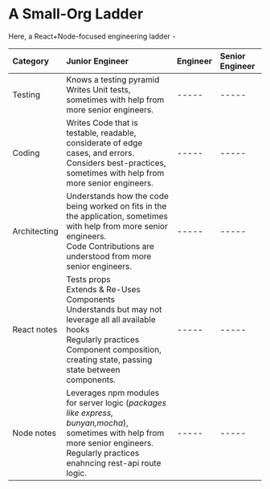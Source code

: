 # A Small-Org Ladder

Here, a React+Node-focused engineering ladder -

| Category     | Junior Engineer                                                                                                                                                                                               | Engineer | Senior Engineer |
| :----------- | :------------------------------------------------------------------------------------------------------------------------------------------------------------------------------------------------------------ | :------- | :-------------- |
| Testing      | Knows a testing pyramid <br> Writes Unit tests, sometimes with help from more senior engineers.                                                                                                               | -----    | -----           |
| Coding       | Writes Code that is testable, readable, considerate of edge cases, and errors. <br> Considers best-practices, sometimes with help from more senior engineers.                                                 | -----    | -----           |
| Architecting | Understands how the code being worked on fits in the the application, sometimes with help from more senior engineers. <br> Code Contributions are understood from more senior engineers.                      | -----    | -----           |
| React notes  | Tests props <br> Extends & Re-Uses Components <br> Understands but may not leverage all all available hooks <br> Regularly practices Component composition, creating state, passing state between components. | -----    | -----           |
| Node notes   | Leverages npm modules for server logic (_packages like express, bunyan,mocha_), sometimes with help from more senior engineers. <br> Regularly practices enahncing rest-api route logic.<br>                  | -----    | -----           |
